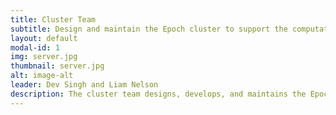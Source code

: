 ```yaml
---
title: Cluster Team
subtitle: Design and maintain the Epoch cluster to support the computational sciences.
layout: default
modal-id: 1
img: server.jpg
thumbnail: server.jpg
alt: image-alt
leader: Dev Singh and Liam Nelson
description: The cluster team designs, develops, and maintains the Epoch cluster for machine learning and computational sciences. Cluster team also manages various support and cloud services for the benefit of Epoch users and the IMSA community, including analytics, security, and identity services. Cluster team also provides a beta Kubernetes cluster to provide educational support applications to enhance the educational experience.
---
```

